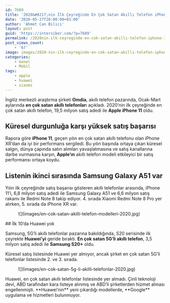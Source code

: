 ```yaml
---
id: 7689
title: '2020&#8217;nin İlk Çeyreğinde En Çok Satan Akıllı Telefon iPhone 11 Oldu'
date: '2020-05-27T20:00:00+03:00'
author: 'Ahmet Can Bilici'
layout: post
guid: 'https://intersiber.com/?p=7689'
permalink: /2020nin-ilk-ceyreginde-en-cok-satan-akilli-telefon-iphone-11-oldu/
post_views_count:
    - '67'
image: images/2020-nin-ilk-ceyreginde-en-cok-satan-akilli-telefon-iphone11-oldu-scaled.jpg
categories:
    - Genel
    - Mobil
tags:
    - apple
    - huawei
    - xiaomi
---
```


İngiliz merkezli araştırma şirketi **Omdia**, akıllı telefon pazarında, Ocak-Mart aylarında **en çok satan akıllı telefonlar**ı açıkladı. 2020’nin ilk çeyreğinde en çok satan akıllı telefon, 19,5 milyon satış adedi ile **Apple iPhone 11** oldu.

## Küresel durgunluğa karşı yüksek satış başarısı

Rapora göre **iPhone 11**, geçen yılın en çok satan akıllı telefonu olan iPhone XR’dan da iyi bir performans sergiledi. Bu yılın başında ortaya çıkan küresel salgın, dünya çapında satın alımları yavaşlatmasına ve satış kanallarına darbe vurmasına karşın, **Apple’ın** akıllı telefon modeli etkileyici bir satış performansı ortaya koydu.

## Listenin ikinci sırasında Samsung Galaxy A51 var

Yılın ilk çeyreğinde satış başarısı gösteren akıllı telefonlar arasında, iPhone 11’i, 6,8 milyon satış adedi ile Samsung Galaxy A51 ve 6,6 milyon satış rakamı ile Redmi Note 8 takip ediyor. 4. sırada Xiaomi Redmi Note 8 Pro yer alırken, 5. sırada da iPhone XR var.

<figure class="wp-block-image size-large">![](images/en-cok-satan-akilli-telefon-modelleri-2020.jpg)</figure>## İlk 10’da Huawei yok

Samsung, 5G’li akıllı telefonlar pazarına bakıldığında, S20 serisinde ilk çeyrekte **Huawei’yi** geride bıraktı. **En çok satan 5G’li akıllı telefon**, 3,5 milyon satış adedi ile **Samsung S20+** oldu.

Küresel satış listesinde Huawei yer almıyor, ancak şirket en çok satan 5G’li telefonlar listesinde 2. ve 3. sırada.

<figure class="wp-block-image size-large">![](images/en-cok-satan-5g-li-akilli-telefonlar-2020.jpg)</figure>Huawei, en çok satan akıllı telefonlar listesinde yer almadı. Çinli teknoloji devi, ABD tarafından kara listeye alınmış ve ABD’li şirketlerden hizmet alması engellenmişti. **Huawei’nin** yeni çıkardığı modellerde, **Google** uygulama ve hizmetleri bulunmuyor.